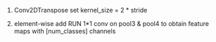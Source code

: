 1. Conv2DTranspose
    set kernel_size = 2 \* stride


2. element-wise add
    RUN 1\*1 conv on pool3 & pool4 to obtain feature maps with [num_classes] channels